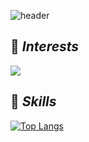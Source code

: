 ![header](https://capsule-render.vercel.app/api?type=waving&color=timeGradient&text=Semi_Kwon%20GitHub%&animation=twinkling&fontSize=35&fontAlignY=50&fontAlign=76&height=250)


## 🌱 *Interests*
[<img src="https://img.shields.io/badge/AI-#3776AB?style=for-the-badge&logo=Python&logoColor=white">](https://img.shields.io/badge/AI-%23FF0000)

## 💬 *Skills*
[![Top Langs](https://github-readme-stats.vercel.app/api/top-langs/?username=SemiKwon&layout=compact)](https://github.com/delay-100/github-readme-stats)


<!--
**SemiKwon/SemiKwon** is a ✨ _special_ ✨ repository because its `README.md` (this file) appears on your GitHub profile.

Here are some ideas to get you started:

- 🔭 I’m currently working on ...
- 🌱 I’m currently learning ...
- 👯 I’m looking to collaborate on ...
- 🤔 I’m looking for help with ...
- 💬 Ask me about ...
- 📫 How to reach me: ...
- 😄 Pronouns: ...
- ⚡ Fun fact: ...
-->
